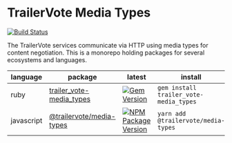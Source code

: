 # TrailerVote Media Types
[![Build Status](https://travis-ci.com/TrailerVote/trailervote-media-types.svg?branch=master)](https://travis-ci.com/TrailerVote/trailervote-media-types)

The TrailerVote services communicate via HTTP using media types for content negotiation. This is a monorepo holding packages for several ecosystems and languages.

| language | package | latest | install |
|----------|---------|--------|---------|
| ruby | [trailer_vote-media_types](./ruby) | [![Gem Version](https://badge.fury.io/rb/trailer_vote-media_types.svg)](https://badge.fury.io/rb/trailer_vote-media_types) | `gem install trailer_vote-media_types` |
| javascript | [@trailervote/media-types](./javascript) | [![NPM Package Version](https://badge.fury.io/js/@trailervote%2Fmedia-types.svg)](https://npmjs.org/trailervote/media-types) | `yarn add @trailervote/media-types` |

